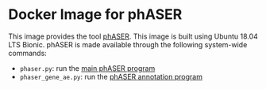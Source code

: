 # Docker Image for phASER

This image provides the tool [phASER](https://github.com/secastel/phaser). This image is built using Ubuntu 18.04 LTS Bionic. phASER is made available through the following system-wide commands:

 - `phaser.py`: run the [main phASER program](https://github.com/secastel/phaser/tree/master/phaser)
 - `phaser_gene_ae.py`: run the [phASER annotation program](https://github.com/secastel/phaser/tree/master/phaser_gene_ae)
